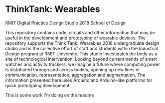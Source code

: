 # ThinkTank: Wearables
RMIT Digital Practice Design Studio 2018
School of Design

This repository contains code, circuits and other information that may be useful in the development and prototyping of wearable devices.
The repository supports the Think Tank: Wearables 2018 undergraduate design studio and is the collective effort of staff and students within the Industrial Design program at RMIT University. This studio investigates the body as a site of technological intervention. Looking beyond current trends of smart watches and activity trackers, we imagine a future where computing power is distributed through and across bodies, opening up new lines of communication, representation, aggregation and augmentation.
The information presented here uses Arduino and Arduino-like platforms for quick prototyping development.

This is some work I'm doing on the readme
